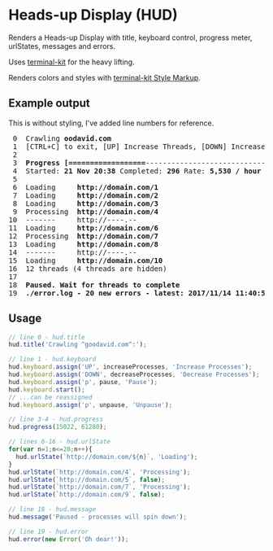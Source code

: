 # Heads-up Display (HUD)

Renders a Heads-up Display with title, keyboard control, progress meter, urlStates, messages and errors.

Uses [terminal-kit](https://github.com/cronvel/terminal-kit/) for the heavy lifting.

Renders colors and styles with [terminal-kit Style Markup](https://github.com/cronvel/terminal-kit/blob/master/doc/low-level.md#style-markup).

## Example output

This is without styling, I've added line numbers for reference.

<pre>
 0  Crawling <strong>oodavid.com</strong>
 1  [CTRL+C] to exit, [UP] Increase Threads, [DOWN] Increase Threads, [p] Unpause
 2
 3  <strong>Progress [==================</strong>---------------------------------------------------<strong>] 26% [15022 / 61280]   1,068 / 47,326</strong>
 4  Started: <strong>21 Nov 20:38</strong> Completed: <strong>296</strong> Rate: <strong>5,530 / hour</strong> TTC: <strong>8 hours</strong>
 5
 6  Loading     <strong>http://domain.com/1</strong>
 7  Loading     <strong>http://domain.com/2</strong>
 8  Loading     <strong>http://domain.com/3</strong>
 9  Processing  <strong>http://domain.com/4</strong>
10  -------     http://----.--
11  Loading     <strong>http://domain.com/6</strong>
12  Processing  <strong>http://domain.com/7</strong>
13  Loading     <strong>http://domain.com/8</strong>
14  -------     http://----.--
15  Loading     <strong>http://domain.com/10</strong>
16  12 threads (4 threads are hidden)
17
18  <strong>Paused. Wait for threads to complete</strong>
19  <strong>./error.log - 20 new errors - latest: 2017/11/14 11:40:58</strong>
</pre>

## Usage

```js
// line 0 - hud.title
hud.title('Crawling ^goodavid.com^:');

// line 1 - hud.keyboard
hud.keyboard.assign('UP', increaseProcesses, 'Increase Processes');
hud.keyboard.assign('DOWN', decreaseProcesses, 'Decrease Processes');
hud.keyboard.assign('p', pause, 'Pause');
hud.keyboard.start();
// ...can be reassigned
hud.keyboard.assign('p', unpause, 'Unpause');

// line 3-4 - hud.progress
hud.progress(15022, 61280);

// lines 6-16 - hud.urlState
for(var n=1;n<=20;n++){
  hud.urlState(`http://domain.com/${n}`, 'Loading');
}
hud.urlState(`http://domain.com/4`, 'Processing');
hud.urlState(`http://domain.com/5`, false);
hud.urlState(`http://domain.com/7`, 'Processing');
hud.urlState(`http://domain.com/9`, false);

// line 18 - hud.message
hud.message('Paused - processes will spin down');

// line 19 - hud.error
hud.error(new Error('Oh dear!'));
```
